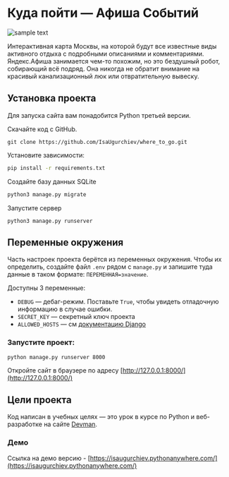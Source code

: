 # Куда пойти — Афиша Событий

![sample text](https://github.com/devmanorg/where-to-go-frontend/blob/master/.gitbook/assets/site.png?raw=true)

Интерактивная карта Москвы, на которой будут все известные виды активного отдыха с подробными описаниями и комментариями. Яндекс.Афиша занимается чем-то похожим, но это бездушный робот, собирающий всё подряд. Она никогда не обратит внимание на красивый канализационный люк или отвратительную вывеску.

## Установка проекта

Для запуска сайта вам понадобится Python третьей версии.

Скачайте код с GitHub.
```
git clone https://github.com/IsaUgurchiev/where_to_go.git
```

Установите зависимости:

```sh
pip install -r requirements.txt
```

Создайте базу данных SQLite

```sh
python3 manage.py migrate
```

Запустите сервер

```
python3 manage.py runserver
```

## Переменные окружения

Часть настроек проекта берётся из переменных окружения. Чтобы их определить, создайте файл `.env` рядом с `manage.py` и запишите туда данные в таком формате: `ПЕРЕМЕННАЯ=значение`.

Доступны 3 переменные:
- `DEBUG` — дебаг-режим. Поставьте `True`, чтобы увидеть отладочную информацию в случае ошибки.
- `SECRET_KEY` — секретный ключ проекта
- `ALLOWED_HOSTS` — см [документацию Django](https://docs.djangoproject.com/en/3.1/ref/settings/#allowed-hosts)

### Запустите проект:
```
python manage.py runserver 8000
```
Откройте сайт в браузере по адресу [http://127.0.0.1:8000/](http://127.0.0.1:8000/)

## Цели проекта

Код написан в учебных целях — это урок в курсе по Python и веб-разработке на сайте [Devman](https://dvmn.org).

### Демо
Ссылка на демо версию - [https://isaugurchiev.pythonanywhere.com/](https://isaugurchiev.pythonanywhere.com/)